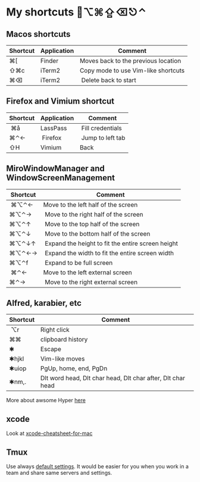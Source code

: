 # My shortcuts ⌥⌘⇪⌫⎋⌃

## Macos shortcuts

| Shortcut  | Application                 | Comment                             |
| --------- | ----------                  | --------------------------          |
| ⌘[        | Finder 	                  | Moves back to the previous location |
| ⇧⌘c       | iTerm2                      | Copy mode to use Vim-like shortcuts |
| ⌘⌫        | iTerm2                      | Delete back to start                |

## Firefox and Vimium shortcut
| Shortcut  | Application                 | Comment                             |
| --------- | ----------                  | --------------------------          |
| ⌘å        | LassPass                    | Fill credentials                    |
| ⌘⌃←       | Firefox                     | Jump to left tab                    |
| ⇧H        | Vimium                      | Back                                |

## MiroWindowManager and WindowScreenManagement
| Shortcut  | Comment                                           |
| --------- | ------------------------------------------------- |
| ⌘⌥⌃←      | Move to the left half of the screen               |
| ⌘⌥⌃→      | Move to the right half of the screen              |
| ⌘⌥⌃↑      | Move to the top half of the screen                |
| ⌘⌥⌃↓      | Move to the bottom half of the screen             |
| ⌘⌥⌃↓↑     | Expand the height to fit the entire screen height |
| ⌘⌥⌃←→     | Expand the width to fit the entire screen width   |
| ⌘⌥⌃f      | Expand to be full screen                          |
| ⌘⌃←       | Move to the left external screen                  |
| ⌘⌃→       | Move to the right external screen                 |

## Alfred, karabier, etc
| Shortcut  | Comment                                                     |
| --------- | ----------------------------------------------------------- |
| ⌥r        | Right click                                                 |
| ⌘⌘        | clipboard history                                           |
| ✱         | Escape                                                      |
| ✱hjkl     | Vim-like moves                                              |
| ✱uiop     | PgUp, home, end, PgDn                                       |
| ✱nm,.     | Dlt word head, Dlt char head, Dlt char after, Dlt char head |

More about awsome Hyper [here](https://github.com/Vonng/Capslock)

## xcode
Look at [xcode-cheatsheet-for-mac](https://code.visualstudio.com/shortcuts/keyboard-shortcuts-macos.pdf)

## Tmux
Use always [default settings](https://tmuxcheatsheet.com/). It would be easier for you when you work in a team and share same servers and settings.
